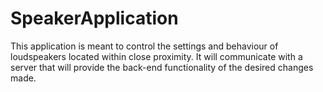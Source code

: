 # SpeakerApplication

This application is meant to control the settings and behaviour of loudspeakers located within close proximity. 
It will communicate with a server that will provide the back-end functionality of the desired changes made. 
